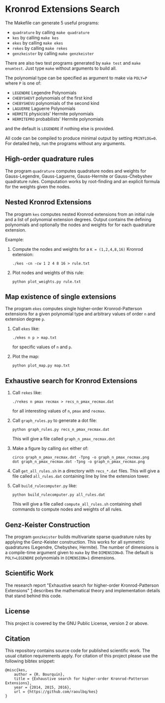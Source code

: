 Kronrod Extensions Search
=========================

The Makefile can generate 5 useful programs:

* `quadrature` by calling `make quadrature`
* `kes` by calling `make kes`
* `ekes` by calling `make ekes`
* `rekes` by calling `make rekes`
* `genzkeister` by calling `make genzkeister`

There are also two test programs generated by `make test` and `make enumtest`. Just type `make` without arguments to build all.

The polynomial type can be specified as argument to make via `POLY=P` where `P` is one of:

* `LEGENDRE`   Legendre Polynomials
* `CHEBYSHEVT` polynomials of the first kind
* `CHEBYSHEVU` polynomials of the second kind
* `LAGUERRE`   Laguerre Polynomials
* `HERMITE`    physicists' Hermite polynomials
* `HERMITEPRO` probabilists' Hermite polynomials

and the default is `LEGENDRE` if nothing else is provided.

All code can be compiled to produce minimal output by setting `PRINTLOG=0`. For detailed help, run the programs without any arguments.


High-order quadrature rules
---------------------------

The program `quadrature` computes quadrature nodes and weights for Gauss-Legendre, Gauss-Laguerre, Gauss-Hermite or Gauss-Chebyshev quadrature rules. Computation works by root-finding and an explicit formula for the weights given the nodes.


Nested Kronrod Extensions
-------------------------

The program `kes` computes nested Kronrod extensions from an initial rule and a list of polynomial extension degrees. Output contains the defining polynomials and optionally the nodes and weights for for each quadrature extension.

Example:

1. Compute the nodes and weights for a `K = (1,2,4,8,16)` Kronrod extension:
   ```
   ./kes -cn -cw 1 2 4 8 16 > rule.txt
   ```

2. Plot nodes and weights of this rule:
   ```
   python plot_weights.py rule.txt
   ```

Map existence of single extensions
----------------------------------

The program `ekes` computes single higher-order Kronrod-Patterson extensions for a given polynomial type and arbitrary values of order `n` and extension degree `p`.

1. Call `ekes` like:
   ```
   ./ekes n p > map.txt
   ```
   for specific values of `n` and `p`.

2. Plot the map:
   ```
   python plot_map.py map.txt
   ```

Exhaustive search for Kronrod Extensions
----------------------------------------

1. Call `rekes` like:
   ```
   ./rekes n pmax recmax > recs_n_pmax_recmax.dat
   ```
   for all interesting values of `n`, `pmax` and `recmax`.

2. Call `graph_rules.py` to generate a dot file:
   ```
   python graph_rules.py recs_n_pmax_recmax.dat
   ```
   This will give a file called `graph_n_pmax_recmax.dot`

3. Make a figure by calling `dot` either of:
   ```
   circo graph_n_pmax_recmax.dot -Tpng -o graph_n_pmax_recmax.png
   dot graph_n_pmax_recmax.dot -Tpng -o graph_n_pmax_recmax.png
   ```

4. Call `get_all_rules.sh` in a directory with `recs_*.dat` files. This will give a file called `all_rules.dat` containing line by line the extension tower.

5. Call `build_rulecomputer.py` like:
   ```
   python build_rulecomputer.py all_rules.dat
   ```
   This will give a file called `compute_all_rules.sh` containing shell commands to compute nodes and weights of all rules.


Genz-Keister Construction
-------------------------

The program `genzkeister` builds multivariate sparse quadrature rules by applying the Genz-Keister construction. This works for all symmetric quadratures (Legendre, Chebyshev, Hermite). The number of dimensions is a compile-time argument given to `make` by the `DIMENSION=D`. The default is `POLY=LEGENDRE` polynomials in `DIMENSION=1` dimensions.


Scientific Work
---------------

The research report "Exhaustive search for higher-order Kronrod-Patterson Extensions" [1] describes the mathematical theory and implementation details that stand behind this code.

[1]: http://www.sam.math.ethz.ch/sam_reports/index.php?id=2015-11


License
-------

This project is covered by the GNU Public License, version 2 or above.


Citation
--------

This repository contains source code for published scientific work. The usual citation requirements apply. For citation of this project please use the following bibtex snippet:

    @misc{kes,
        author = {R. Bourquin},
        title = {Exhaustive search for higher-order Kronrod-Patterson Extensions},
        year = {2014, 2015, 2016},
        url = {https://github.com/raoulbq/kes}
    }
